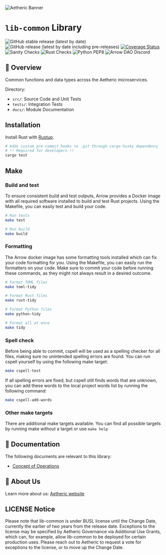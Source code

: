 ![Aetheric Banner](https://github.com/aetheric-oss/.github/blob/main/assets/readme-banner.png)

# `lib-common` Library

![GitHub stable release (latest by date)](https://img.shields.io/github/v/release/aetheric-oss/lib-common?sort=semver&color=green)
![GitHub release (latest by date including pre-releases)](https://img.shields.io/github/v/release/aetheric-oss/lib-common?include_prereleases)
[![Coverage Status](https://coveralls.io/repos/github/aetheric-oss/lib-common/badge.svg?branch=develop)](https://coveralls.io/github/aetheric-oss/lib-common)
![Sanity Checks](https://github.com/aetheric-oss/lib-common/actions/workflows/sanity_checks.yml/badge.svg?branch=main)
![Rust Checks](https://github.com/aetheric-oss/lib-common/actions/workflows/rust_ci.yml/badge.svg?branch=main)
![Python PEP8](https://github.com/aetheric-oss/lib-common/actions/workflows/python_ci.yml/badge.svg?branch=main)
![Arrow DAO Discord](https://img.shields.io/discord/853833144037277726?style=plastic)

## :telescope: Overview

Common functions and data types across the Aetheric microservices.

Directory:
- `src/`: Source Code and Unit Tests
- `tests/`: Integration Tests
- `docs/`: Module Documentation

## Installation

Install Rust with [Rustup](https://www.rust-lang.org/tools/install).

```bash
# Adds custom pre-commit hooks to .git through cargo-husky dependency
# !! Required for developers !!
cargo test
```

## Make

### Build and test

To ensure consistent build and test outputs, Arrow provides a Docker image with all required software installed to build and test Rust projects.
Using the Makefile, you can easily test and build your code.

```bash
# Run tests
make test

# Run build
make build
```

### Formatting

The Arrow docker image has some formatting tools installed which can fix your code formatting for you.
Using the Makefile, you can easily run the formatters on your code.
Make sure to commit your code before running these commands, as they might not always result in a desired outcome.

```bash
# Format TOML files
make toml-tidy

# Format Rust files
make rust-tidy

# Format Python files
make python-tidy

# Format all at once
make tidy
```

### Spell check

Before being able to commit, cspell will be used as a spelling checker for all files, making sure no unintended spelling errors are found.
You can run cspell yourself by using the following make target:
```bash
make cspell-test
```

If all spelling errors are fixed, but cspell still finds words that are unknown, you can add these words to the local project words list by running the following command:
```bash
make cspell-add-words
```

### Other make targets

There are additional make targets available. You can find all possible targets by running make without a target or use `make help`

## :scroll: Documentation
The following documents are relevant to this library:
- [Concept of Operations](./docs/conops.md)

## :busts_in_silhouette: About Us

Learn more about us: [Aetheric website](https://www.aetheric.nl)

## LICENSE Notice

Please note that lib-common is under BUSL license until the Change Date, currently the earlier of two years from the release date. Exceptions to the license may be specified by Aetheric Governance via Additional Use Grants, which can, for example, allow lib-common to be deployed for certain production uses. Please reach out to Aetheric to request a vote for exceptions to the license, or to move up the Change Date.
